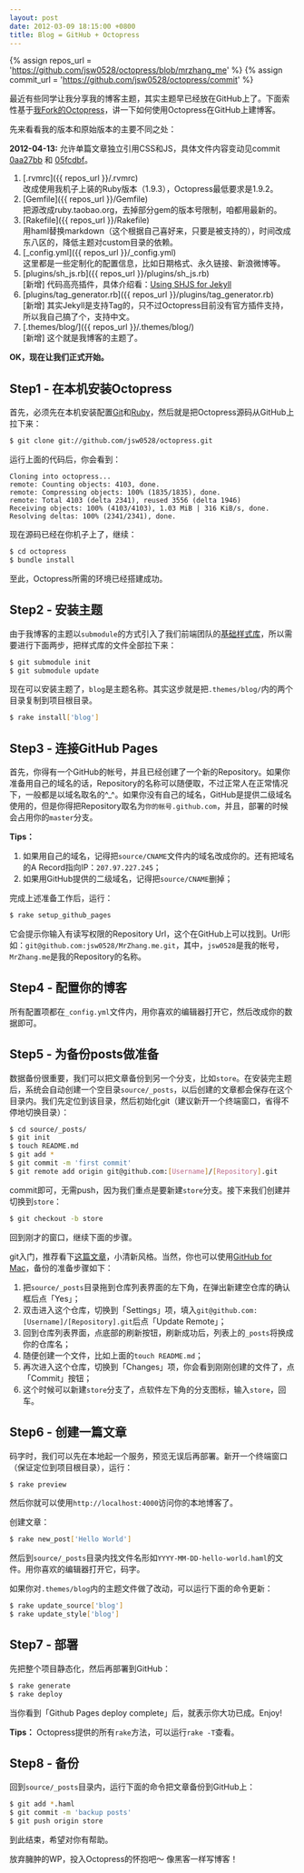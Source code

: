 ```yaml
---
layout: post
date: 2012-03-09 18:15:00 +0800
title: Blog = GitHub + Octopress
---
```


{% assign repos_url = 'https://github.com/jsw0528/octopress/blob/mrzhang_me' %}
{% assign commit_url = 'https://github.com/jsw0528/octopress/commit' %}

最近有些同学让我分享我的博客主题，其实主题早已经放在GitHub上了。下面索性基于[我Fork的Octopress](https://github.com/jsw0528/octopress/tree/mrzhang_me/)，讲一下如何使用Octopress在GitHub上建博客。

先来看看我的版本和原始版本的主要不同之处：

<div class="flash-notice">
  <div class="info">
    <strong>2012-04-13:</strong>
    允许单篇文章独立引用CSS和JS，具体文件内容变动见commit
    <a href="{{commit_url}}/0aa27bb1ab423dbebd89cf5ffe55f8a5c65d6244#diff-1">0aa27bb</a>
    和
    <a href="{{commit_url}}/05fcdbfced318fa9909011d9eb7a33dd0f8792d1#diff-0">05fcdbf</a>。
  </div>
</div>

1. [.rvmrc]({{ repos_url }}/.rvmrc)<br />改成使用我机子上装的Ruby版本（1.9.3），Octopress最低要求是1.9.2。
2. [Gemfile]({{ repos_url }}/Gemfile)<br />把源改成ruby.taobao.org，去掉部分gem的版本号限制，咱都用最新的。
3. [Rakefile]({{ repos_url }}/Rakefile)<br />用haml替换markdown（这个根据自己喜好来，只要是被支持的），时间改成东八区的，降低主题对custom目录的依赖。
4. [_config.yml]({{ repos_url }}/_config.yml)<br />这里都是一些定制化的配置信息，比如日期格式、永久链接、新浪微博等。
5. [plugins/sh_js.rb]({{ repos_url }}/plugins/sh_js.rb)<br />[新增] 代码高亮插件，具体介绍看：[Using SHJS for Jekyll](/blog/using-shjs-for-jekyll.html)
6. [plugins/tag_generator.rb]({{ repos_url }}/plugins/tag_generator.rb)<br />[新增] 其实Jekyll是支持Tag的，只不过Octopress目前没有官方插件支持，所以我自己搞了个，支持中文。
7. [.themes/blog/]({{ repos_url }}/.themes/blog/)<br />[新增] 这个就是我博客的主题了。

**OK，现在让我们正式开始。**

<!-- more -->

## Step1 - 在本机安装Octopress

首先，必须先在本机安装配置[Git](http://help.github.com/mac-set-up-git)和[Ruby](http://www.ruby-lang.org)，然后就是把Octopress源码从GitHub上拉下来：

```bash
$ git clone git://github.com/jsw0528/octopress.git
```

运行上面的代码后，你会看到：

```
Cloning into octopress...
remote: Counting objects: 4103, done.
remote: Compressing objects: 100% (1835/1835), done.
remote: Total 4103 (delta 2341), reused 3556 (delta 1946)
Receiving objects: 100% (4103/4103), 1.03 MiB | 316 KiB/s, done.
Resolving deltas: 100% (2341/2341), done.
```

现在源码已经在你机子上了，继续：

```bash
$ cd octopress
$ bundle install
```

至此，Octopress所需的环境已经搭建成功。

## Step2 - 安装主题

由于我博客的主题以`submodule`的方式引入了我们前端团队的[基础样式库](https://github.com/eDoctor/eDr_assets_Sass)，所以需要进行下面两步，把样式库的文件全部拉下来：

```bash
$ git submodule init
$ git submodule update
```

现在可以安装主题了，`blog`是主题名称。其实这步就是把`.themes/blog/`内的两个目录复制到项目根目录。

```bash
$ rake install['blog']
```

## Step3 - 连接GitHub Pages

首先，你得有一个GitHub的帐号，并且已经创建了一个新的Repository。如果你准备用自己的域名的话，Repository的名称可以随便取，不过正常人在正常情况下，一般都是以域名取名的^_^。如果你没有自己的域名，GitHub是提供二级域名使用的，但是你得把Repository取名为`你的帐号.github.com`，并且，部署的时候会占用你的`master`分支。

**Tips：**

1. 如果用自己的域名，记得把`source/CNAME`文件内的域名改成你的。还有把域名的A Record指向IP：`207.97.227.245`；
2. 如果用GitHub提供的二级域名，记得把`source/CNAME`删掉；

完成上述准备工作后，运行：

```bash
$ rake setup_github_pages
```

它会提示你输入有读写权限的Repository Url，这个在GitHub上可以找到。Url形如：`git@github.com:jsw0528/MrZhang.me.git`，其中，`jsw0528`是我的帐号，`MrZhang.me`是我的Repository的名称。

## Step4 - 配置你的博客

所有配置项都在`_config.yml`文件内，用你喜欢的编辑器打开它，然后改成你的数据即可。

## Step5 - 为备份posts做准备

数据备份很重要，我们可以把文章备份到另一个分支，比如`store`。在安装完主题后，系统会自动创建一个空目录`source/_posts`，以后创建的文章都会保存在这个目录内。我们先定位到该目录，然后初始化git（建议新开一个终端窗口，省得不停地切换目录）：

```bash
$ cd source/_posts/
$ git init
$ touch README.md
$ git add *
$ git commit -m 'first commit'
$ git remote add origin git@github.com:[Username]/[Repository].git
```

commit即可，无需push，因为我们重点是要新建`store`分支。接下来我们创建并切换到`store`：

```bash
$ git checkout -b store
```

回到刚才的窗口，继续下面的步骤。

git入门，推荐看下[这篇文章](http://rogerdudler.github.com/git-guide/index.zh.html)，小清新风格。当然，你也可以使用[GitHub for Mac](http://mac.github.com)，备份的准备步骤如下：

1. 把`source/_posts`目录拖到仓库列表界面的左下角，在弹出新建空仓库的确认框后点「Yes」；
2. 双击进入这个仓库，切换到「Settings」项，填入`git@github.com:[Username]/[Repository].git`后点「Update Remote」；
3. 回到仓库列表界面，点底部的刷新按钮，刷新成功后，列表上的`_posts`将换成你的仓库名；
4. 随便创建一个文件，比如上面的`touch README.md`；
5. 再次进入这个仓库，切换到「Changes」项，你会看到刚刚创建的文件了，点「Commit」按钮；
6. 这个时候可以新建`store`分支了，点软件左下角的分支图标，输入`store`，回车。

## Step6 - 创建一篇文章

码字时，我们可以先在本地起一个服务，预览无误后再部署。新开一个终端窗口（保证定位到项目根目录），运行：

```bash
$ rake preview
```

然后你就可以使用`http://localhost:4000`访问你的本地博客了。

创建文章：

```bash
$ rake new_post['Hello World']
```

然后到`source/_posts`目录内找文件名形如`YYYY-MM-DD-hello-world.haml`的文件。用你喜欢的编辑器打开它，码字。

如果你对`.themes/blog`内的主题文件做了改动，可以运行下面的命令更新：

```bash
$ rake update_source['blog']
$ rake update_style['blog']
```

## Step7 - 部署

先把整个项目静态化，然后再部署到GitHub：

```bash
$ rake generate
$ rake deploy
```

当你看到「Github Pages deploy complete」后，就表示你大功已成。Enjoy!

**Tips：** Octopress提供的所有`rake`方法，可以运行`rake -T`查看。

## Step8 - 备份

回到`source/_posts`目录内，运行下面的命令把文章备份到GitHub上：

```bash
$ git add *.haml
$ git commit -m 'backup posts'
$ git push origin store
```

到此结束，希望对你有帮助。

放弃臃肿的WP，投入Octopress的怀抱吧～ 像黑客一样写博客！
